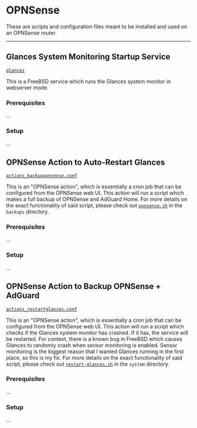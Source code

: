 # OPNSense

These are scripts and configuration files meant to be installed and used on an OPNSense router.

---

## Glances System Monitoring Startup Service
[`glances`](glances)

This is a FreeBSD service which runs the Glances system monitor in webserver mode.

### Prerequisites
...

### Setup
...


## OPNSense Action to Auto-Restart Glances
[`actions_backupopnsense.conf`](actions_backupopnsense.conf)

This is an "OPNSense action", which is essentially a cron job that can be configured from the OPNSense web UI.
This action will run a script which makes a full backup of OPNSense and AdGuard Home.
For more details on the exact functionality of said script, please check out [`opnsense.sh`](backups/opnsense.sh) in the `backups` directory.

### Prerequisites
...

### Setup
...


## OPNSense Action to Backup OPNSense + AdGuard
[`actions_restartglances.conf`](actions_restartglances.conf)

This is an "OPNSense action", which is essentially a cron job that can be configured from the OPNSense web UI.
This action will run a script which checks if the Glances system monitor has crashed. If it has, the service will be restarted.
For context, there is a known bug in FreeBSD which causes Glances to randomly crash when sensor monitoring is enabled.
Sensor monitoring is the biggest reason that I wanted Glances running in the first place, so this is my fix.
For more details on the exact functionality of said script, please check out [`restart-glances.sh`](system/restart-glances.sh) in the `system` directory.

### Prerequisites
...

### Setup
...
